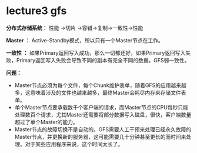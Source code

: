 # lecture3 gfs

**分布式存储系统：** 性能 $\rightarrow$切片 $\rightarrow$容错$\rightarrow$复制$\rightarrow$一致性$\rightarrow$性能

**Master ：** Active-Standby模式，所以只有一个Master节点在工作。 

**一致性 ：** 如果Primary返回写入成功，那么一切都还好，如果Primary返回写入失败，Primary返回写入失败会导致不同的副本有完全不同的数据。GFS弱一致性。

**问题：**

-  Master节点必须为每个文件，每个Chunk维护表单，随着GFS的应用越来越多，这意味着涉及的文件也越来越多，最终Master会耗尽内存来存储文件表单。
- 单个Master节点要承载数千个客户端的请求，而Master节点的CPU每秒只能处理数百个请求，尤其Master还需要将部分数据写入磁盘，很快，客户端数量超过了单个Master的能力。
- Master节点的故障切换不是自动的。GFS需要人工干预来处理已经永久故障的Master节点，并更换新的服务器，这可能需要几十分钟甚至更长的而时间来处理。对于某些应用程序来说，这个时间太长了。
